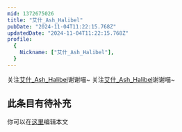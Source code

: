 ```yaml
---
mid: 1372675026
title: "艾什_Ash_Halibel"
pubDate: "2024-11-04T11:22:15.768Z"
updatedDate: "2024-11-04T11:22:15.768Z"
profile:
  {
    Nickname: ["艾什_Ash_Halibel"],
  }
---
```


关注[艾什_Ash_Halibel](https://space.bilibili.com/1372675026)谢谢喵~ 关注[艾什_Ash_Halibel](https://space.bilibili.com/1372675026)谢谢喵~

## 此条目有待补充
你可以在[这里](https://github.com/Yuhanawa/VTuber.ICU/edit/master/src/content/v/艾什_Ash_Halibel/index.md)编辑本文
